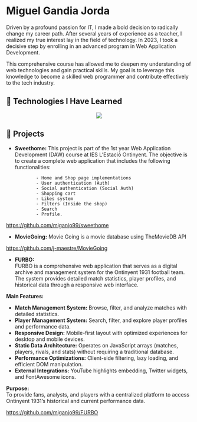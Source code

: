 # Miguel Gandia Jorda

Driven by a profound passion for IT, I made a bold decision to radically change my career path. After several years of experience as a teacher, I realized my true interest lay in the field of technology. In 2023, I took a decisive step by enrolling in an advanced program in Web Application Development. 

This comprehensive course has allowed me to deepen my understanding of web technologies and gain practical skills. My goal is to leverage this knowledge to become a skilled web programmer and contribute effectively to the tech industry.

## 🌟 Technologies I Have Learned
<div align="center">
  <a href="https://skillicons.dev" rel="nofollow">
    <img src="https://skillicons.dev/icons?i=css,html,jquery,js,php,mysql,mongodb,github,vscode,powershell" style="max-width: 100%;">
  </a>
</div>

## 🚀 Projects
- **Sweethome:** This project is part of the 1st year Web Application Development (DAW) course at IES L’Estació Ontinyent. The objective is to create a complete web application that includes the following functionalities:

              - Home and Shop page implementations
              - User authentication (Auth)
              - Social authentication (Social Auth)
              - Shopping cart
              - Likes system
              - Filters (Inside the shop)
              - Search
              - Profile.

https://github.com/miganjo99/sweethome


- **MovieGoing:** Movie Going is a movie database using TheMovieDB API

https://github.com/j-maestre/MovieGoing

- **FURBO:**  
FURBO is a comprehensive web application that serves as a digital archive and management system for the Ontinyent 1931 football team. The system provides detailed match statistics, player profiles, and historical data through a responsive web interface.  

**Main Features:**
- **Match Management System:** Browse, filter, and analyze matches with detailed statistics.  
- **Player Management System:** Search, filter, and explore player profiles and performance data.  
- **Responsive Design:** Mobile-first layout with optimized experiences for desktop and mobile devices.  
- **Static Data Architecture:** Operates on JavaScript arrays (matches, players, rivals, and stats) without requiring a traditional database.  
- **Performance Optimizations:** Client-side filtering, lazy loading, and efficient DOM manipulation.  
- **External Integrations:** YouTube highlights embedding, Twitter widgets, and FontAwesome icons.  

**Purpose:**  
To provide fans, analysts, and players with a centralized platform to access Ontinyent 1931’s historical and current performance data.  

https://github.com/miganjo99/FURBO
